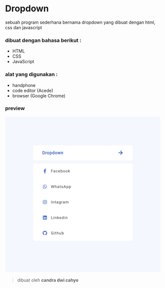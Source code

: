 # Dropdown

sebuah program sederhana bernama dropdown yang dibuat dengan html, css dan javascript

### dibuat dengan bahasa berikut :

* HTML
* CSS
* JavaScript

### alat yang digunakan :

* handphone
* code editor (Acede)
* browser (Google Chrome)

### preview

![result](https://github.com/candradwicahyo/dropdown/blob/master/20220426_212513.jpg)

> dibuat oleh **candra dwi cahyo**
